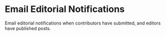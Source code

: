 Email Editorial Notifications
======

Email editorial notifications when contributors have submitted, and editors have published posts.
